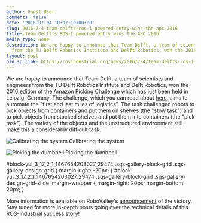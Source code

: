 ```yaml
---
author: Guest User
comments: false
date: '2016-07-04 18:07:10+00:00'
slug: 2016-7-4-team-delfts-ros-i-powered-entry-wins-the-apc-2016
title: Team Delft's ROS-I powered entry wins the APC 2016
media_type: None
description: We are happy to announce that Team Delft, a team of scientists and engineers
  from the TU Delft Robotics Institute and Delft Robotics, won the 2016 ...
layout: post
old_sp_link: https://rosindustrial.org/news/2016/7/4/team-delfts-ros-i-powered-entry-wins-the-apc-2016
---
```


We are happy to announce that Team Delft, a team of scientists and engineers from the TU Delft Robotics Institute and Delft Robotics, won the 2016 edition of the Amazon Picking Challenge which has just been held in Leipzig, Germany. The challenge, which you can read about [here](http://amazonpickingchallenge.org/), aims to automate the "first and last miles of logistics". The task challenged robots to pick objects from containers and put them on shelves (the "stow task") and to pick objects from stocked shelves and put them into containers (the "pick task"). The variety of the objects and the unstructured environment still make this a considerably difficult task.

![Calibrating the system](https://images.squarespace-cdn.com/content/v1/51df34b1e4b08840dcfd2841/1467655717690-8ABG5V08SE9F07FZEVKR/Frame-04-07-2016-07-03-59.png)
Calibrating the system

![Picking the dumbbell](https://images.squarespace-cdn.com/content/v1/51df34b1e4b08840dcfd2841/1467655257752-VRTAB1BL4IRXXEUT70T4/Frame-04-07-2016-07-12-43.png)
Picking the dumbbell

#block-yui\_3\_17\_2\_1\_1467654203027\_29474 .sqs-gallery-block-grid .sqs-gallery-design-grid { margin-right: -20px; }
#block-yui\_3\_17\_2\_1\_1467654203027\_29474 .sqs-gallery-block-grid .sqs-gallery-design-grid-slide .margin-wrapper { margin-right: 20px; margin-bottom: 20px; }

More information is available on RoboValley's [announcement](http://www.robovalley.com/news/team-delft-wins-amazon-picking-challenge2/) of the victory. Stay tuned for more in-depth posts going over the technical details of this ROS-Industrial success story!


